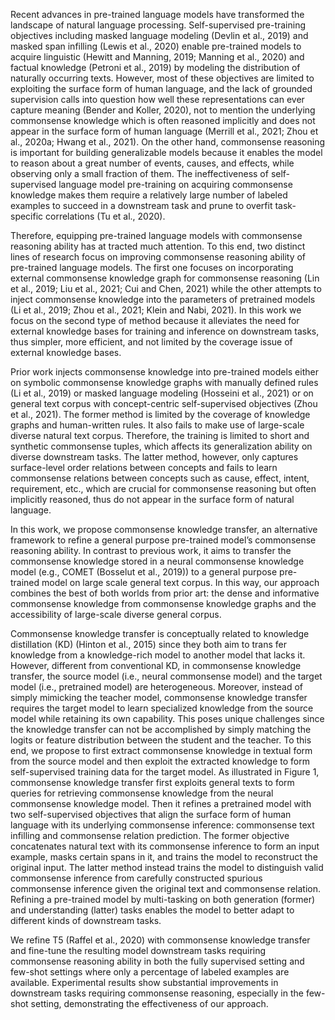 Recent advances in pre-trained language models
have transformed the landscape of natural language
processing. Self-supervised pre-training objectives
including masked language modeling (Devlin et al.,
2019) and masked span infilling (Lewis et al., 2020)
enable pre-trained models to acquire linguistic (Hewitt and Manning, 2019; Manning et al., 2020) and
factual knowledge (Petroni et al., 2019) by modeling the distribution of naturally occurring texts.
However, most of these objectives are limited to exploiting the surface form of human language, and
the lack of grounded supervision calls into question
how well these representations can ever capture
meaning (Bender and Koller, 2020), not to mention
the underlying commonsense knowledge which is
often reasoned implicitly and does not appear in
the surface form of human language (Merrill et al.,
2021; Zhou et al., 2020a; Hwang et al., 2021). On
the other hand, commonsense reasoning is important for building generalizable models because it
enables the model to reason about a great number of events, causes, and effects, while observing
only a small fraction of them. The ineffectiveness
of self-supervised language model pre-training on
acquiring commonsense knowledge makes them
require a relatively large number of labeled examples to succeed in a downstream task and prune to
overfit task-specific correlations (Tu et al., 2020).


Therefore, equipping pre-trained language models with commonsense reasoning ability has at
tracted much attention. To this end, two distinct
lines of research focus on improving commonsense
reasoning ability of pre-trained language models.
The first one focuses on incorporating external commonsense knowledge graph for commonsense reasoning (Lin et al., 2019; Liu et al., 2021; Cui and
Chen, 2021) while the other attempts to inject commonsense knowledge into the parameters of pretrained models (Li et al., 2019; Zhou et al., 2021;
Klein and Nabi, 2021). In this work we focus on
the second type of method because it alleviates the
need for external knowledge bases for training and
inference on downstream tasks, thus simpler, more
efficient, and not limited by the coverage issue of
external knowledge bases.


Prior work injects commonsense knowledge into
pre-trained models either on symbolic commonsense knowledge graphs with manually defined
rules (Li et al., 2019) or masked language modeling (Hosseini et al., 2021) or on general text
corpus with concept-centric self-supervised objectives (Zhou et al., 2021). The former method is
limited by the coverage of knowledge graphs and
human-written rules. It also fails to make use of
large-scale diverse natural text corpus. Therefore,
the training is limited to short and synthetic commonsense tuples, which affects its generalization
ability on diverse downstream tasks. The latter
method, however, only captures surface-level order relations between concepts and fails to learn
commonsense relations between concepts such as
cause, effect, intent, requirement, etc., which are
crucial for commonsense reasoning but often implicitly reasoned, thus do not appear in the surface
form of natural language.



In this work, we propose commonsense knowledge transfer, an alternative framework to refine a
general purpose pre-trained model’s commonsense
reasoning ability. In contrast to previous work,
it aims to transfer the commonsense knowledge
stored in a neural commonsense knowledge model
(e.g., COMET (Bosselut et al., 2019)) to a general
purpose pre-trained model on large scale general
text corpus. In this way, our approach combines the
best of both worlds from prior art: the dense and
informative commonsense knowledge from commonsense knowledge graphs and the accessibility
of large-scale diverse general corpus.



Commonsense knowledge transfer is conceptually related to knowledge distillation (KD) (Hinton et al., 2015) since they both aim to trans
fer knowledge from a knowledge-rich model to
another model that lacks it. However, different
from conventional KD, in commonsense knowledge transfer, the source model (i.e., neural commonsense model) and the target model (i.e., pretrained model) are heterogeneous. Moreover, instead of simply mimicking the teacher model, commonsense knowledge transfer requires the target
model to learn specialized knowledge from the
source model while retaining its own capability.
This poses unique challenges since the knowledge
transfer can not be accomplished by simply matching the logits or feature distribution between the
student and the teacher. To this end, we propose
to first extract commonsense knowledge in textual
form from the source model and then exploit the
extracted knowledge to form self-supervised training data for the target model. As illustrated in
Figure 1, commonsense knowledge transfer first
exploits general texts to form queries for retrieving commonsense knowledge from the neural commonsense knowledge model. Then it refines a pretrained model with two self-supervised objectives
that align the surface form of human language with
its underlying commonsense inference: commonsense text infilling and commonsense relation prediction. The former objective concatenates natural
text with its commonsense inference to form an
input example, masks certain spans in it, and trains
the model to reconstruct the original input. The latter method instead trains the model to distinguish
valid commonsense inference from carefully constructed spurious commonsense inference given the
original text and commonsense relation. Refining
a pre-trained model by multi-tasking on both generation (former) and understanding (latter) tasks
enables the model to better adapt to different kinds
of downstream tasks.



We refine T5 (Raffel et al., 2020) with commonsense knowledge transfer and fine-tune the resulting model downstream tasks requiring commonsense reasoning ability in both the fully supervised
setting and few-shot settings where only a percentage of labeled examples are available. Experimental results show substantial improvements in downstream tasks requiring commonsense reasoning, especially in the few-shot setting, demonstrating the
effectiveness of our approach.

